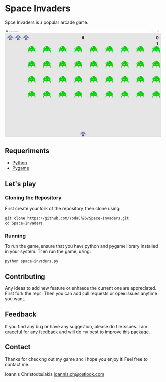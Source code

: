 # Space Invaders

Spce Invaders is a popular arcade game.

![Space Invaders](images/space-invaders.gif)

## Requeriments

- [Python](https://www.python.org/)
- [Pygame](https://www.pygame.org/)

## Let's play

### Cloning the Repository

First create your fork of the repository, then clone using:

```none
git clone https://github.com/YodaCh96/Space-Invaders.git
cd Space-Invaders
```

### Running

To run the game, ensure that you have python and pygame library installed in your system. Then run the game, using:

```none
python space-invaders.py
```

## Contributing

Any ideas to add new feature or enhance the current one are appreciated. First fork the repo. Then you can add pull requests or open issues anytime you want.

## Feedback

If you find any bug or have any suggestion, please do file issues. I am graceful for any feedback and will do my best to improve this package.

## Contact

Thanks for checking out my game and I hope you enjoy it! Feel free to contact me.

Ioannis Christodoulakis
ioannis.ch@outlook.com
